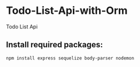 # Todo-List-Api-with-Orm
Todo List Api

## Install required packages:
```bash
npm install express sequelize body-parser nodemon
```
